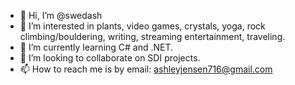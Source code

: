 - 👋 Hi, I’m @swedash
- 👀 I’m interested in plants, video games, crystals, yoga, rock climbing/bouldering, writing, streaming entertainment, traveling.
- 🌱 I’m currently learning C# and .NET.
- 💞️ I’m looking to collaborate on SDI projects.
- 📫 How to reach me is by email: ashleyjensen716@gmail.com

<!---
swedash/swedash is a ✨ special ✨ repository because its `README.md` (this file) appears on your GitHub profile.
You can click the Preview link to take a look at your changes.
--->
